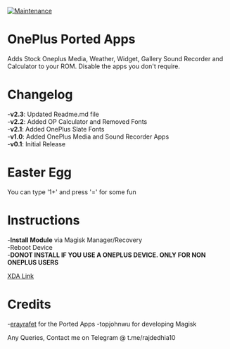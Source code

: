 [![Maintenance](https://img.shields.io/badge/Maintained%3F-no-red.svg)](https://bitbucket.org/lbesson/ansi-colors)

# OnePlus Ported Apps
Adds Stock Oneplus Media, Weather, Widget, Gallery Sound Recorder and Calculator to your ROM. Disable the apps you don't require.

# Changelog

-__v2.3__: Updated Readme.md file<br>
-__v2.2__: Added OP Calculator and Removed Fonts<br> 
-__v2.1__: Added OnePlus Slate Fonts<br>
-__v1.0__: Added OnePlus Media and Sound Recorder Apps<br>
-__v0.1__: Initial Release

# Easter Egg

You can type '1+' and press '=' for some fun

# Instructions

-__Install Module__ via Magisk Manager/Recovery<br>
-Reboot Device<br>
-__DONOT INSTALL IF YOU USE A ONEPLUS DEVICE. ONLY FOR NON ONEPLUS USERS__

[XDA Link](https://forum.xda-developers.com/apps/magisk/module-oneplus-ported-apps-t3893915)

# Credits

-[erayrafet](https://forum.xda-developers.com/member.php?u=6901118) for the Ported Apps
-topjohnwu for developing Magisk<br>

Any Queries, Contact me on Telegram @ t.me/rajdedhia10
